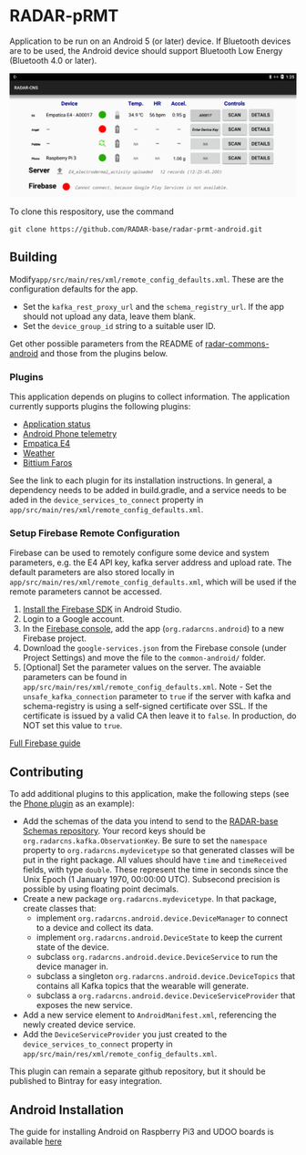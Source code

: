 # RADAR-pRMT

Application to be run on an Android 5 (or later) device. If Bluetooth devices are to be used, the Android device should support Bluetooth Low Energy (Bluetooth 4.0 or later).

![Screenshot](/man/screen20161215_edited.png?raw=True "Screenshot 2016-12-15")

To clone this respository, use the command

```shell
git clone https://github.com/RADAR-base/radar-prmt-android.git
```

## Building

Modify`app/src/main/res/xml/remote_config_defaults.xml`. These are the configuration defaults for the app.

- Set the `kafka_rest_proxy_url` and the `schema_registry_url`. If the app should not upload any data, leave them blank.
- Set the `device_group_id` string to a suitable user ID.

Get other possible parameters from the README of [radar-commons-android](https://github.com/RADAR-base/radar-commons-android) and those from the plugins below.

### Plugins

This application depends on plugins to collect information. The application currently supports plugins the following plugins:

- [Application status](https://github.com/RADAR-base/RADAR-Android-Application-Status.git)
- [Android Phone telemetry](https://github.com/RADAR-base/RADAR-Android-Phone.git)
- [Empatica E4](https://github.com/RADAR-base/RADAR-Android-Empatica.git)
- [Weather](https://github.com/RADAR-base/RADAR-Android-Weather.git)
- [Bittium Faros](https://github.com/RADAR-base/RADAR-Android-faros.git)

See the link to each plugin for its installation instructions. In general, a dependency needs to be added in build.gradle, and a service needs to be aded in the `device_services_to_connect` property in `app/src/main/res/xml/remote_config_defaults.xml`.

### Setup Firebase Remote Configuration

Firebase can be used to remotely configure some device and system parameters, e.g. the E4 API key, kafka server address and upload rate. The default parameters are also stored locally in `app/src/main/res/xml/remote_config_defaults.xml`, which will be used if the remote parameters cannot be accessed.

1. [Install the Firebase SDK](https://firebase.google.com/docs/android/setup) in Android Studio.
2. Login to a Google account.
3. In the [Firebase console](https://console.firebase.google.com/), add the app (`org.radarcns.android`) to a new Firebase project.
4. Download the `google-services.json` from the Firebase console (under Project Settings) and move the file to the `common-android/` folder. 
5. [Optional] Set the parameter values on the server. The avaiable parameters can be found in `app/src/main/res/xml/remote_config_defaults.xml`. 
Note - Set the `unsafe_kafka_connection` parameter to `true` if the server with kafka and schema-registry is using a self-signed certificate over SSL. If the certificate is issued by a valid CA then leave it to `false`. In production, do NOT set this value to `true`.

[Full Firebase guide](https://firebase.google.com/docs/remote-config/use-config-android)

## Contributing

To add additional plugins to this application, make the following steps (see the [Phone plugin](https://github.com/RADAR-Base/radar-android-phone.git) as an example):

- Add the schemas of the data you intend to send to the [RADAR-base Schemas repository](https://github.com/RADAR-base/RADAR-Schemas). Your record keys should be `org.radarcns.kafka.ObservationKey`. Be sure to set the `namespace` property to `org.radarcns.mydevicetype` so that generated classes will be put in the right package. All values should have `time` and `timeReceived` fields, with type `double`. These represent the time in seconds since the Unix Epoch (1 January 1970, 00:00:00 UTC). Subsecond precision is possible by using floating point decimals.
- Create a new package `org.radarcns.mydevicetype`. In that package, create classes that:
  - implement `org.radarcns.android.device.DeviceManager` to connect to a device and collect its data.
  - implement `org.radarcns.android.DeviceState` to keep the current state of the device.
  - subclass `org.radarcns.android.device.DeviceService` to run the device manager in.
  - subclass a singleton `org.radarcns.android.device.DeviceTopics` that contains all Kafka topics that the wearable will generate.
  - subclass a `org.radarcns.android.device.DeviceServiceProvider` that exposes the new service.
- Add a new service element to `AndroidManifest.xml`, referencing the newly created device service.
- Add the `DeviceServiceProvider` you just created to the `device_services_to_connect` property in `app/src/main/res/xml/remote_config_defaults.xml`.

This plugin can remain a separate github repository, but it should be published to Bintray for easy integration.

## Android Installation

The guide for installing Android on Raspberry Pi3 and UDOO boards is available [here](https://github.com/RADAR-base/RADAR-AndroidApplication/wiki)
